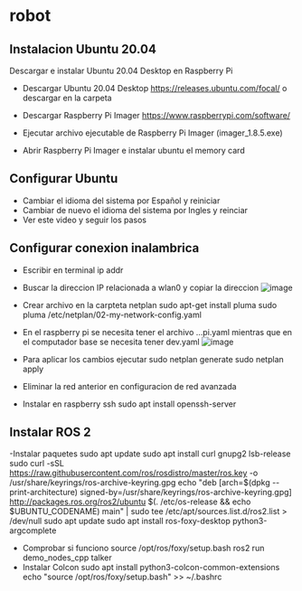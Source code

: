 # robot

## Instalacion Ubuntu 20.04 

Descargar e instalar Ubuntu 20.04 Desktop en Raspberry Pi

- Descargar Ubuntu 20.04 Desktop
https://releases.ubuntu.com/focal/ o descargar en la carpeta

- Descargar Raspberry Pi Imager
https://www.raspberrypi.com/software/

- Ejecutar archivo ejecutable de Raspberry Pi Imager (imager_1.8.5.exe)

- Abrir Raspberry Pi Imager e instalar ubuntu el memory card

## Configurar Ubuntu 

- Cambiar el idioma del sistema por Español y reiniciar
- Cambiar de nuevo el idioma del sistema por Ingles y reinciar
- Ver este video y seguir los pasos

## Configurar conexion inalambrica

- Escribir en terminal
  ip addr

- Buscar la direccion IP relacionada a wlan0 y copiar la direccion
  ![image](https://github.com/sValderas1997/robot/assets/135936397/1b5de343-28bd-43b8-b6ce-25efc9c84bed)

- Crear archivo en la carpteta netplan
  sudo apt-get install pluma
  sudo pluma /etc/netplan/02-my-network-config.yaml
- En el raspberry pi se necesita tener el archivo ...pi.yaml mientras que en el computador base se necesita tener dev.yaml 
  ![image](https://github.com/sValderas1997/robot/assets/135936397/8d1cb4d8-c959-47e4-8818-d030a99153cc)
- Para aplicar los cambios ejecutar
  sudo netplan generate
  sudo netplan apply
- Eliminar la red anterior en configuracion de red avanzada
- Instalar en raspberry ssh
  sudo apt install openssh-server
## Instalar ROS 2
-Instalar paquetes
  sudo apt update
  sudo apt install curl gnupg2 lsb-release
  sudo curl -sSL https://raw.githubusercontent.com/ros/rosdistro/master/ros.key -o /usr/share/keyrings/ros-archive-keyring.gpg
  echo "deb [arch=$(dpkg --print-architecture) signed-by=/usr/share/keyrings/ros-archive-keyring.gpg] http://packages.ros.org/ros2/ubuntu $(. /etc/os-release && echo $UBUNTU_CODENAME) main" | sudo tee /etc/apt/sources.list.d/ros2.list > /dev/null
  sudo apt update
  sudo apt install ros-foxy-desktop python3-argcomplete
- Comprobar si funciono
  source /opt/ros/foxy/setup.bash
  ros2 run demo_nodes_cpp talker
- Instalar Colcon
  sudo apt install python3-colcon-common-extensions
  echo "source /opt/ros/foxy/setup.bash" >> ~/.bashrc

